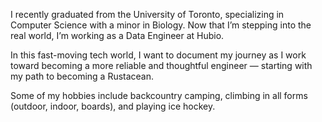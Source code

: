 I recently graduated from the University of Toronto, specializing in Computer Science with a minor in Biology. Now that I’m stepping into the real world, I’m working as a Data Engineer at Hubio.

In this fast-moving tech world, I want to document my journey as I work toward becoming a more reliable and thoughtful engineer — starting with my path to becoming a Rustacean.

Some of my hobbies include backcountry camping, climbing in all forms (outdoor, indoor, boards), and playing ice hockey.
